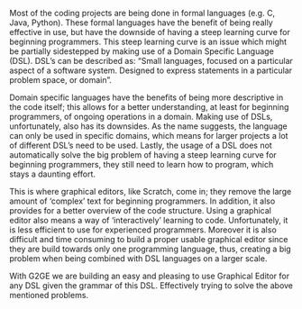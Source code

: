 Most of the coding projects are being done in formal languages (e.g. C, Java, Python). These formal languages have the benefit of being really effective in use, but have the downside of having a steep learning curve for beginning programmers. This steep learning curve is an issue which might be partially sidestepped by making use of a Domain Specific Language (DSL). DSL’s can be described as: “Small languages, focused on a particular aspect of a software system. Designed to express statements in a particular problem space, or domain”. 

Domain specific languages have the benefits of being more descriptive in the code itself; this allows for a  better understanding, at least for beginning programmers, of ongoing operations in a domain. Making use of DSLs, unfortunately, also has its downsides. As the name suggests, the language can only be used in specific domains, which means for larger projects a lot of different DSL’s need to be used. Lastly, the usage of a DSL does not automatically solve the big problem of having a steep learning curve for beginning programmers, they still need to learn how to program, which stays a daunting effort. 

This is where graphical editors, like Scratch, come in; they remove the large amount of ‘complex’ text for beginning programmers. In addition, it also provides for a better overview of the code structure. Using a graphical editor also means a way of ‘interactively’ learning to code. Unfortunately, it is less efficient to use for experienced programmers. Moreover it is also difficult and time consuming to build a proper usable graphical editor since they are build towards only one programming language, thus, creating a big problem when being combined with DSL languages on a larger scale.

With G2GE we are building an easy and pleasing to use Graphical Editor for any DSL given the grammar of this DSL. Effectively trying to solve the above mentioned problems.
